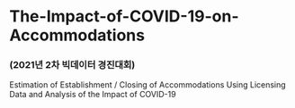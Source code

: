 # The-Impact-of-COVID-19-on-Accommodations
### (2021년 2차 빅데이터 경진대회)
Estimation of Establishment / Closing of Accommodations Using Licensing Data and Analysis of the Impact of COVID-19

